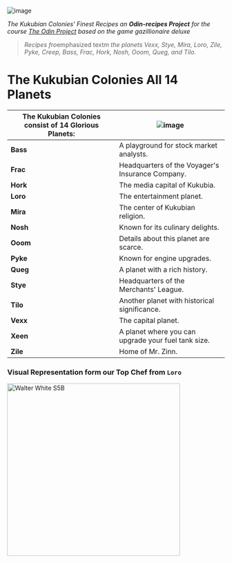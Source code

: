 ![image](https://github.com/user-attachments/assets/79ad801b-2b9a-4e1d-a5ea-36d2735a9713)

*The Kukubian Colonies' Finest Recipes an **Odin-recipes Project** for the course [The Odin Project](https://www.theodinproject.com) based on the game gazillionaire deluxe*


>*Recipes fro*emphasized text*m the planets Vexx, Stye, Mira, Loro, Zile, Pyke, Creep, Bass, Frac, Hork, Nosh, Ooom, Queg, and Tilo.*
# The Kukubian Colonies All 14 Planets 

The Kukubian Colonies consist of 14 Glorious Planets: | ![image](https://github.com/user-attachments/assets/3f35066f-dc70-46f2-bea3-b8d9085a9ac3)
-------------------------------------------------- | ------------------------------------------------
| **Bass** | A playground for stock market analysts. |
| **Frac** | Headquarters of the Voyager's Insurance Company. |
| **Hork** | The media capital of Kukubia. |
| **Loro** | The entertainment planet. |
| **Mira** | The center of Kukubian religion. |
| **Nosh** | Known for its culinary delights. |
| **Ooom** | Details about this planet are scarce. |
| **Pyke** | Known for engine upgrades. |
| **Queg** | A planet with a rich history. |
| **Stye** | Headquarters of the Merchants' League. |
| **Tilo** | Another planet with historical significance. |
| **Vexx** | The capital planet. |
| **Xeen** | A planet where you can upgrade your fuel tank size. |
| **Zile** | Home of Mr. Zinn. |

### Visual Representation form our Top Chef from `Loro`
<img src="https://github.com/user-attachments/assets/09cd5f88-b567-4f5f-b909-ab7cb7c25b78" alt="Walter White S5B" width="400" align=center >

